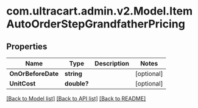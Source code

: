 # com.ultracart.admin.v2.Model.ItemAutoOrderStepGrandfatherPricing
## Properties

Name | Type | Description | Notes
------------ | ------------- | ------------- | -------------
**OnOrBeforeDate** | **string** |  | [optional] 
**UnitCost** | **double?** |  | [optional] 

[[Back to Model list]](../README.md#documentation-for-models) [[Back to API list]](../README.md#documentation-for-api-endpoints) [[Back to README]](../README.md)

